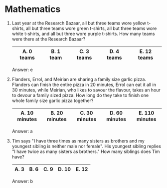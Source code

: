 # Mathematics
   
1. Last year at the Research Bazaar, all but three teams wore yellow t-shirts, all but three teams wore green t-shirts, all but three teams wore white t-shirts, and all but three wore purple t-shirts. How many teams were there at the Research Bazaar?

   A. 0 teams | B. 1 team | C. 3 teams | D. 4 teams | E. 12 teams
   -----------|-----------|------------|------------|------------
   
   Answer: e

2. Flanders, Errol, and Meirian are sharing a family size garlic pizza. Flanders can finish the entire pizza in 20 minutes, Errol can eat it all in 30 minutes, while Meirian, who likes to savour the flavour, takes an hour to devour a family sized pizza. How long do they take to finish one whole family size garlic pizza together?

   A. 10 minutes | B. 20 minutes | C. 30 minutes | D. 60 minutes | E. 110 minutes
   --------------|---------------|---------------|---------------|---------------
   
   Answer: a

3. Tim says "I have three times as many sisters as brothers and my youngest sibling is neither male nor female". His youngest sibling replies "I have twice as many sisters as brothers." How many siblings does Tim have?

   A. 3 | B. 6 | C. 9 | D. 10 | E. 12
   -----|------|------|-------|------
   
   Answer: 
b
